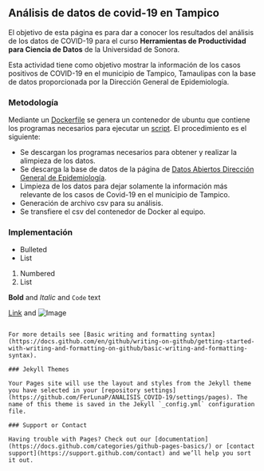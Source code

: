 ## Análisis de datos de covid-19 en Tampico

El objetivo de esta página es para dar a conocer los resultados del análisis de los datos de COVID-19 para el curso **Herramientas de Productividad para Ciencia de Datos** de la Universidad de Sonora.

Esta actividad tiene como objetivo mostrar la información de los casos positivos de COVID-19 en el municipio de Tampico, Tamaulipas con la base de datos proporcionada por la Dirección General de Epidemiología.

### Metodología

Mediante un [Dockerfile](https://github.com/FerLunaP/ANALISIS_COVID-19/blob/main/Dockerfile) se genera un contenedor de ubuntu que contiene los programas necesarios para ejecutar un [script](https://github.com/FerLunaP/ANALISIS_COVID-19/blob/main/covid_shell.sh). El procedimiento es el siguiente:

- Se descargan los programas necesarios para obtener y realizar la alimpieza de los datos.
- Se descarga la base de datos de la página de [Datos Abiertos Dirección General de Epidemiología](https://www.gob.mx/salud/documentos/datos-abiertos-152127).
- Limpieza de los datos para dejar solamente la información más relevante de los casos de Covid-19 en el municipio de Tampico.
- Generación de archivo csv para su análisis.
- Se transfiere el csv del contenedor de Docker al equipo.

### Implementación

- Bulleted
- List

1. Numbered
2. List

**Bold** and _Italic_ and `Code` text

[Link](url) and ![Image](src)
```

For more details see [Basic writing and formatting syntax](https://docs.github.com/en/github/writing-on-github/getting-started-with-writing-and-formatting-on-github/basic-writing-and-formatting-syntax).

### Jekyll Themes

Your Pages site will use the layout and styles from the Jekyll theme you have selected in your [repository settings](https://github.com/FerLunaP/ANALISIS_COVID-19/settings/pages). The name of this theme is saved in the Jekyll `_config.yml` configuration file.

### Support or Contact

Having trouble with Pages? Check out our [documentation](https://docs.github.com/categories/github-pages-basics/) or [contact support](https://support.github.com/contact) and we’ll help you sort it out.
